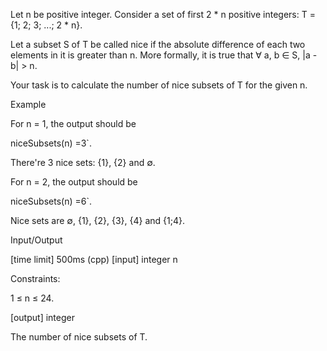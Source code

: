 Let n be positive integer. Consider a set of first 2 * n positive integers:
T = {1; 2; 3; ...; 2 * n}.

Let a subset S of T be called nice if the absolute difference of each two elements in it is greater than n. More formally, it is true that ∀ a, b ∈ S, |a - b| > n.

Your task is to calculate the number of nice subsets of T for the given n.

Example

For n = 1, the output should be

niceSubsets(n) =3`.

There're 3 nice sets: {1}, {2} and ∅.

For n = 2, the output should be

niceSubsets(n) =6`.

Nice sets are ∅, {1}, {2}, {3}, {4} and {1;4}.

Input/Output

[time limit] 500ms (cpp)
[input] integer n

Constraints:

1 ≤ n ≤ 24.

[output] integer

The number of nice subsets of T.
